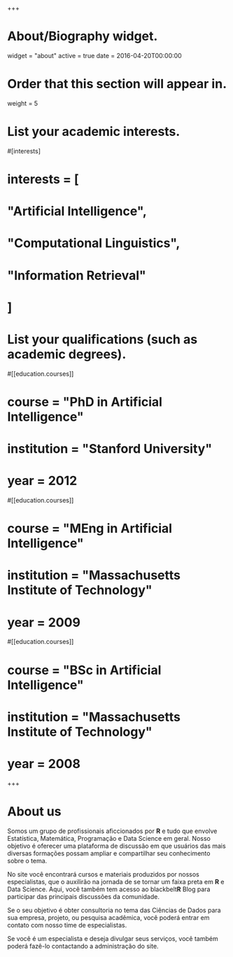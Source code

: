 +++
# About/Biography widget.
widget = "about"
active = true
date = 2016-04-20T00:00:00

# Order that this section will appear in.
weight = 5

# List your academic interests.
#[interests]
  # interests = [
  #   "Artificial Intelligence",
  #   "Computational Linguistics",
  #   "Information Retrieval"
  # ]

# List your qualifications (such as academic degrees).
#[[education.courses]]
  # course = "PhD in Artificial Intelligence"
  # institution = "Stanford University"
  # year = 2012

#[[education.courses]]
  # course = "MEng in Artificial Intelligence"
  # institution = "Massachusetts Institute of Technology"
  # year = 2009

#[[education.courses]]
  # course = "BSc in Artificial Intelligence"
  # institution = "Massachusetts Institute of Technology"
  # year = 2008
 
+++

# About us

Somos um grupo de profissionais aficcionados por **R** e tudo que envolve Estatística, Matemática, Programação e Data Science em geral. 
Nosso objetivo é oferecer uma plataforma de discussão em que usuários das mais diversas formações possam ampliar e compartilhar seu conhecimento sobre o tema. 

No site você encontrará cursos e materiais produzidos por nossos especialistas, que o auxilirão na jornada de se tornar um faixa preta em **R** e Data Science. Aqui, você também tem acesso ao blackbelt**R** Blog para participar das principais discussões da comunidade. 

Se o seu objetivo é obter consultoria no tema das Ciências de Dados para sua empresa, projeto, ou pesquisa acadêmica, você poderá entrar em contato com nosso time de especialistas.

Se você é um especialista e deseja divulgar seus serviços, você também poderá fazê-lo contactando a administração do site.

